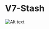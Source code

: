 # V7-Stash


![Alt text]([relative%20path/to/img.jpg?raw=true](https://media.discordapp.net/attachments/1149798407209238651/1149810893723545748/image.png)https://media.discordapp.net/attachments/1149798407209238651/1149810893723545748/image.png "Title")
